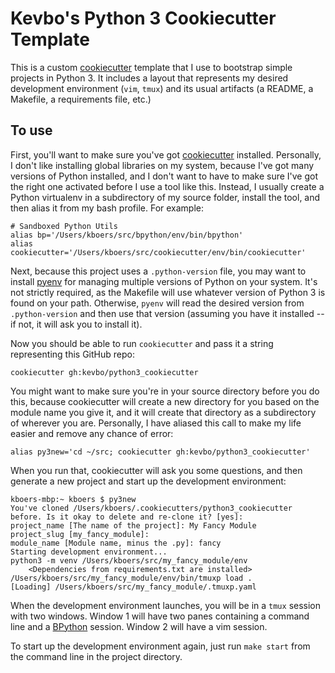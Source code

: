 Kevbo's Python 3 Cookiecutter Template
======================================

This is a custom [cookiecutter](https://github.com/audreyr/cookiecutter) template that I use to bootstrap simple projects in Python 3. It includes a layout that represents my desired development environment (`vim`, `tmux`) and its usual artifacts (a README, a Makefile, a requirements file, etc.)

To use
------

First, you'll want to make sure you've got [cookiecutter](https://github.com/audreyr/cookiecutter) installed. Personally, I don't like installing global libraries on my system, because I've got many versions of Python installed, and I don't want to have to make sure I've got the right one activated before I use a tool like this. Instead, I usually create a Python virtualenv in a subdirectory of my source folder, install the tool, and then alias it from my bash profile. For example:

    # Sandboxed Python Utils
    alias bp='/Users/kboers/src/bpython/env/bin/bpython'
    alias cookiecutter='/Users/kboers/src/cookiecutter/env/bin/cookiecutter'

Next, because this project uses a `.python-version` file, you may want to install [pyenv](https://github.com/pyenv/pyenv) for managing multiple versions of Python on your system. It's not strictly required, as the Makefile will use whatever version of Python 3 is found on your path. Otherwise, `pyenv` will read the desired version from `.python-version` and then use that version (assuming you have it installed -- if not, it will ask you to install it).

Now you should be able to run `cookiecutter` and pass it a string representing this GitHub repo:

    cookiecutter gh:kevbo/python3_cookiecutter

You might want to make sure you're in your source directory before you do this, because cookiecutter will create a new directory for you based on the module name you give it, and it will create that directory as a subdirectory of wherever you are. Personally, I have aliased this call to make my life easier and remove any chance of error:

    alias py3new='cd ~/src; cookiecutter gh:kevbo/python3_cookiecutter'

When you run that, cookiecutter will ask you some questions, and then generate a new project and start up the development environment:

    kboers-mbp:~ kboers $ py3new
    You've cloned /Users/kboers/.cookiecutters/python3_cookiecutter before. Is it okay to delete and re-clone it? [yes]: 
    project_name [The name of the project]: My Fancy Module
    project_slug [my_fancy_module]: 
    module_name [Module name, minus the .py]: fancy
    Starting development environment...
    python3 -m venv /Users/kboers/src/my_fancy_module/env
        <Dependencies from requirements.txt are installed>
    /Users/kboers/src/my_fancy_module/env/bin/tmuxp load .
    [Loading] /Users/kboers/src/my_fancy_module/.tmuxp.yaml

When the development environment launches, you will be in a `tmux` session with two windows. Window 1 will have two panes containing a command line and a [BPython](https://bpython-interpreter.org/) session. Window 2 will have a vim session.

To start up the development environment again, just run `make start` from the command line in the project directory.
